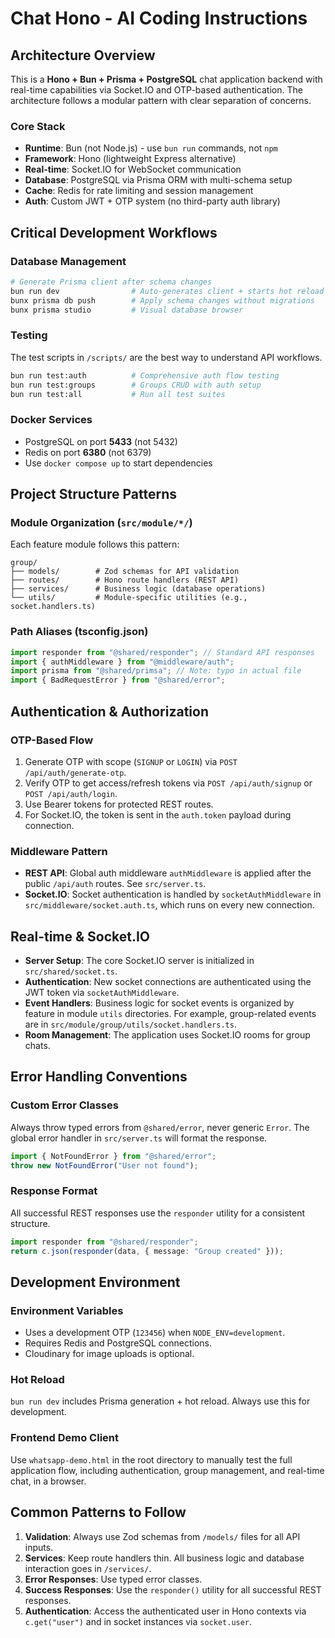 # Chat Hono - AI Coding Instructions

## Architecture Overview

This is a **Hono + Bun + Prisma + PostgreSQL** chat application backend with real-time capabilities via Socket.IO and OTP-based authentication. The architecture follows a modular pattern with clear separation of concerns.

### Core Stack

- **Runtime**: Bun (not Node.js) - use `bun run` commands, not `npm`
- **Framework**: Hono (lightweight Express alternative)
- **Real-time**: Socket.IO for WebSocket communication
- **Database**: PostgreSQL via Prisma ORM with multi-schema setup
- **Cache**: Redis for rate limiting and session management
- **Auth**: Custom JWT + OTP system (no third-party auth library)

## Critical Development Workflows

### Database Management

```bash
# Generate Prisma client after schema changes
bun run dev                # Auto-generates client + starts hot reload
bunx prisma db push        # Apply schema changes without migrations
bunx prisma studio         # Visual database browser
```

### Testing

The test scripts in `/scripts/` are the best way to understand API workflows.

```bash
bun run test:auth          # Comprehensive auth flow testing
bun run test:groups        # Groups CRUD with auth setup
bun run test:all           # Run all test suites
```

### Docker Services

- PostgreSQL on port **5433** (not 5432)
- Redis on port **6380** (not 6379)
- Use `docker compose up` to start dependencies

## Project Structure Patterns

### Module Organization (`src/module/*/`)

Each feature module follows this pattern:

```
group/
├── models/        # Zod schemas for API validation
├── routes/        # Hono route handlers (REST API)
├── services/      # Business logic (database operations)
└── utils/         # Module-specific utilities (e.g., socket.handlers.ts)
```

### Path Aliases (tsconfig.json)

```typescript
import responder from "@shared/responder"; // Standard API responses
import { authMiddleware } from "@middleware/auth";
import prisma from "@shared/primsa"; // Note: typo in actual file
import { BadRequestError } from "@shared/error";
```

## Authentication & Authorization

### OTP-Based Flow

1.  Generate OTP with scope (`SIGNUP` or `LOGIN`) via `POST /api/auth/generate-otp`.
2.  Verify OTP to get access/refresh tokens via `POST /api/auth/signup` or `POST /api/auth/login`.
3.  Use Bearer tokens for protected REST routes.
4.  For Socket.IO, the token is sent in the `auth.token` payload during connection.

### Middleware Pattern

- **REST API**: Global auth middleware `authMiddleware` is applied after the public `/api/auth` routes. See `src/server.ts`.
- **Socket.IO**: Socket authentication is handled by `socketAuthMiddleware` in `src/middleware/socket.auth.ts`, which runs on every new connection.

## Real-time & Socket.IO

- **Server Setup**: The core Socket.IO server is initialized in `src/shared/socket.ts`.
- **Authentication**: New socket connections are authenticated using the JWT token via `socketAuthMiddleware`.
- **Event Handlers**: Business logic for socket events is organized by feature in module `utils` directories. For example, group-related events are in `src/module/group/utils/socket.handlers.ts`.
- **Room Management**: The application uses Socket.IO rooms for group chats.

## Error Handling Conventions

### Custom Error Classes

Always throw typed errors from `@shared/error`, never generic `Error`. The global error handler in `src/server.ts` will format the response.

```typescript
import { NotFoundError } from "@shared/error";
throw new NotFoundError("User not found");
```

### Response Format

All successful REST responses use the `responder` utility for a consistent structure.

```typescript
import responder from "@shared/responder";
return c.json(responder(data, { message: "Group created" }));
```

## Development Environment

### Environment Variables

- Uses a development OTP (`123456`) when `NODE_ENV=development`.
- Requires Redis and PostgreSQL connections.
- Cloudinary for image uploads is optional.

### Hot Reload

`bun run dev` includes Prisma generation + hot reload. Always use this for development.

### Frontend Demo Client

Use `whatsapp-demo.html` in the root directory to manually test the full application flow, including authentication, group management, and real-time chat, in a browser.

## Common Patterns to Follow

1.  **Validation**: Always use Zod schemas from `/models/` files for all API inputs.
2.  **Services**: Keep route handlers thin. All business logic and database interaction goes in `/services/`.
3.  **Error Responses**: Use typed error classes.
4.  **Success Responses**: Use the `responder()` utility for all successful REST responses.
5.  **Authentication**: Access the authenticated user in Hono contexts via `c.get("user")` and in socket instances via `socket.user`.
